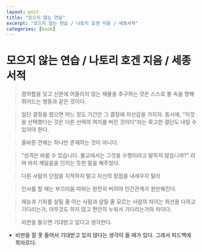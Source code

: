 ```yaml
---
layout: post
title: "모으지 않는 연습"
excerpt: "모으지 않는 연습 / 나토리 호겐 지음 / 세종서적"
categories: [book]
---
```


# 모으지 않는 연습 / 나토리 호겐 지음 / 세종서적

> 겸허함을 잊고 신분에 어울리지 않는 재물을 추구하는 것은 스스로 불 속을 향해 뛰어드는 행동과 같은 것이다.

> 일단 결정을 했으면 어느 정도 기간은 그 결정에 자신감을 가지자. 동시에, "이것을 선택했다는 것은 다른 선택의 여지를 버린 것이다"라는 확고한 결단도 내릴 수 있어야 한다.

> 올바른 견해는 하나만 존재하는 것이 아니다.

> "성격은 바꿀 수 있습니다. 불교에서는 그것을 수행이라고 말하지 않습니까?" 라며 마치 깨달음을 던지는 듯한 말을 해주었다.

> 다른 사람의 단점을 지적하지 말고 자신의 장점을 내세우지 말라

> 인사를 할 때는 부끄러움 따위는 완전히 버려야 인간관계가 원만해진다.

> 재능과 기회를 살릴 줄 아는 사람과 살릴 줄 모르는 사람의 차이는 최선을 다하고 기다리는가, 아무것도 하지 않고 편안히 누워서 기다리는가의 차이다.

> 비판을 들으면 기대받고 있다고 생각한다.

- 비판을 잘 못 들어서 기대받고 있지 않다는 생각이 들 때가 있다. 그래서 피드백에 목마르다.

